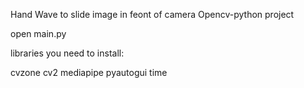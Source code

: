 Hand Wave to slide image in feont of camera
Opencv-python project

open main.py

libraries you need to install:

cvzone
cv2
mediapipe
pyautogui
time
